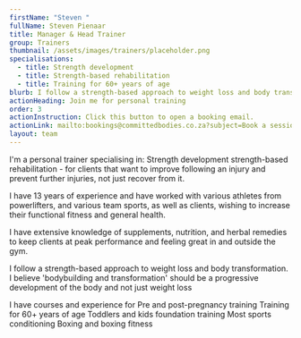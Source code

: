 ```yaml
---
firstName: "Steven "
fullName: Steven Pienaar
title: Manager & Head Trainer
group: Trainers
thumbnail: /assets/images/trainers/placeholder.png
specialisations:
  - title: Strength development
  - title: Strength-based rehabilitation
  - title: Training for 60+ years of age
blurb: I follow a strength-based approach to weight loss and body transformation
actionHeading: Join me for personal training
order: 3
actionInstruction: Click this button to open a booking email.
actionLink: mailto:bookings@committedbodies.co.za?subject=Book a session with Steven
layout: team
---
```

I'm a personal trainer specialising in:
Strength development
strength-based rehabilitation - for clients that want to improve following an injury and prevent further injuries, not just recover from it.

I have 13 years of experience and have worked with various athletes from powerlifters, and various team sports, as well as clients, wishing to increase their functional fitness and general health. 

I have extensive knowledge of supplements, nutrition, and herbal remedies to keep clients at peak performance and feeling great in and outside the gym.

I follow a strength-based approach to weight loss and body transformation. I believe 'bodybuilding and transformation' should be a progressive development of the body and not just weight loss

I have courses and experience for
Pre and post-pregnancy training
Training for 60+ years of age
Toddlers and kids foundation training
Most sports conditioning 
Boxing and boxing fitness
